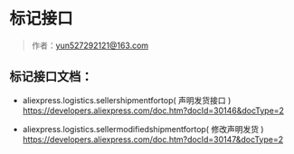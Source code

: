 # 标记接口

> 作者：yun527292121@163.com

## 标记接口文档：
- aliexpress.logistics.sellershipmentfortop( 声明发货接口 )
https://developers.aliexpress.com/doc.htm?docId=30146&docType=2

- aliexpress.logistics.sellermodifiedshipmentfortop( 修改声明发货 )
https://developers.aliexpress.com/doc.htm?docId=30147&docType=2